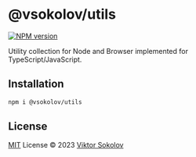 # @vsokolov/utils


[![NPM version](https://img.shields.io/npm/v/@vsokolov/utils)](https://www.npmjs.com/package/@victory-sokolov/utils)

Utility collection for Node and Browser implemented for TypeScript/JavaScript.

## Installation
```bash
npm i @vsokolov/utils
```

## License
[MIT](./LICENSE) License © 2023 [Viktor Sokolov](https://github.com/victory-sokolov/utils)
